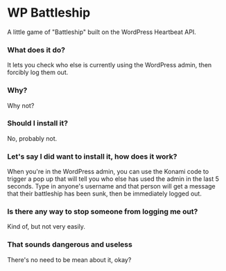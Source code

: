 # WP Battleship

A little game of "Battleship" built on the WordPress Heartbeat API.

### What does it do?

It lets you check who else is currently using the WordPress admin, then forcibly log them out.

### Why?

Why not?

### Should I install it?

No, probably not.

### Let's say I did want to install it, how does it work?

When you're in the WordPress admin, you can use the Konami code to trigger a pop up that will tell you who else has used the admin in the last 5 seconds. Type in anyone's username and that person will get a message that their battleship has been sunk, then be immediately logged out.

### Is there any way to stop someone from logging me out?

Kind of, but not very easily.

### That sounds dangerous and useless

There's no need to be mean about it, okay?

